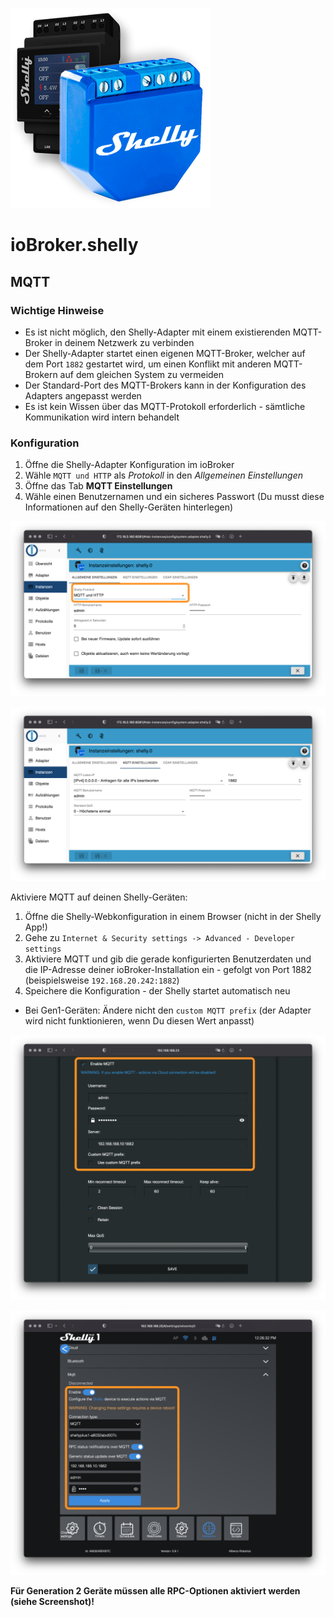 ![Logo](../../admin/shelly.png)

# ioBroker.shelly

## MQTT

### Wichtige Hinweise

- Es ist nicht möglich, den Shelly-Adapter mit einem existierenden MQTT-Broker in deinem Netzwerk zu verbinden
- Der Shelly-Adapter startet einen eigenen MQTT-Broker, welcher auf dem Port ``1882`` gestartet wird, um einen Konflikt mit anderen MQTT-Brokern auf dem gleichen System zu vermeiden
- Der Standard-Port des MQTT-Brokers kann in der Konfiguration des Adapters angepasst werden
- Es ist kein Wissen über das MQTT-Protokoll erforderlich - sämtliche Kommunikation wird intern behandelt

### Konfiguration

1. Öffne die Shelly-Adapter Konfiguration im ioBroker
2. Wähle ```MQTT und HTTP``` als *Protokoll* in den *Allgemeinen Einstellungen*
3. Öffne das Tab **MQTT Einstellungen**
4. Wähle einen Benutzernamen und ein sicheres Passwort (Du musst diese Informationen auf den Shelly-Geräten hinterlegen)

![iobroker_general](./img/iobroker_general_mqtt.png)

![iobroker_mqtt](./img/iobroker_mqtt.png)

Aktiviere MQTT auf deinen Shelly-Geräten:

1. Öffne die Shelly-Webkonfiguration in einem Browser (nicht in der Shelly App!)
2. Gehe zu ```Internet & Security settings -> Advanced - Developer settings```
3. Aktiviere MQTT und gib die gerade konfigurierten Benutzerdaten und die IP-Adresse deiner ioBroker-Installation ein - gefolgt von Port 1882 (beispielsweise ```192.168.20.242:1882```)
4. Speichere die Konfiguration - der Shelly startet automatisch neu

- Bei Gen1-Geräten: Ändere nicht den ```custom MQTT prefix``` (der Adapter wird nicht funktionieren, wenn Du diesen Wert anpasst)

![shelly gen1](../shelly_mqtt-gen1.png)

![shelly gen2](../shelly_mqtt-gen2.png)

**Für Generation 2 Geräte müssen alle RPC-Optionen aktiviert werden (siehe Screenshot)!**
